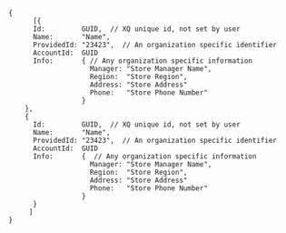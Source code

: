    {
          [{
          Id:         GUID,  // XQ unique id, not set by user
          Name:       "Name",
          ProvidedId: "23423",  // An organization specific identifier
          AccountId:  GUID   
          Info:       { // Any organization specific information
                        Manager: "Store Manager Name",
                        Region:  "Store Region",
                        Address: "Store Address"
                        Phone:   "Store Phone Number"
                      }
        },
        {
          Id:         GUID,  // XQ unique id, not set by user
          Name:       "Name",
          ProvidedId: "23423",  // An organization specific identifier
          AccountId:  GUID   
          Info:       {  // Any organization specific information
                        Manager: "Store Manager Name",
                        Region:  "Store Region",
                        Address: "Store Address"
                        Phone:   "Store Phone Number"
                      }
          }
         ]
    }
